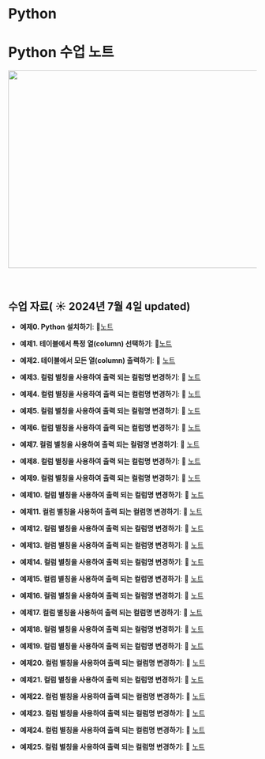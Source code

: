 # Python


# Python 수업 노트


<img src="https://github.com/boeun-pk/R-/blob/main/R%20%EC%88%98%EC%97%85%20%ED%91%9C%EC%A7%80.png" width="600" height="400">

&nbsp;




## 수업 자료( ☀️ 2024년 7월 4일 updated)

- **예제0. Python 설치하기**:  📄[노트](https://www.notion.so/1-column-select-1f52c038dac942b4bc29997875b3ddb6?pvs=4)

- **예제1. 테이블에서 특정 열(column) 선택하기**:  📄[노트](https://bold-bergamot-e04.notion.site/1-column-select-1f52c038dac942b4bc29997875b3ddb6?pvs=73)
  &nbsp;
  
- **예제2. 테이블에서 모든 열(column) 출력하기**: 📄 [노트](https://www.notion.so/2-column-select-fadababa883c43f9968db8059dced82b?pvs=4)

- **예제3. 컬럼 별칭을 사용하여 출력 되는 컬럼명 변경하기**: 📄 [노트](https://www.notion.so/3-as-512a42c7ca3f4f54ae218ed42ee37c11?pvs=4)

- **예제4. 컬럼 별칭을 사용하여 출력 되는 컬럼명 변경하기**: 📄 [노트](https://www.notion.so/3-as-512a42c7ca3f4f54ae218ed42ee37c11?pvs=4)

- **예제5. 컬럼 별칭을 사용하여 출력 되는 컬럼명 변경하기**: 📄 [노트](https://www.notion.so/3-as-512a42c7ca3f4f54ae218ed42ee37c11?pvs=4)

- **예제6. 컬럼 별칭을 사용하여 출력 되는 컬럼명 변경하기**: 📄 [노트](https://www.notion.so/3-as-512a42c7ca3f4f54ae218ed42ee37c11?pvs=4)

- **예제7. 컬럼 별칭을 사용하여 출력 되는 컬럼명 변경하기**: 📄 [노트](https://www.notion.so/3-as-512a42c7ca3f4f54ae218ed42ee37c11?pvs=4)

- **예제8. 컬럼 별칭을 사용하여 출력 되는 컬럼명 변경하기**: 📄 [노트](https://www.notion.so/3-as-512a42c7ca3f4f54ae218ed42ee37c11?pvs=4)

- **예제9. 컬럼 별칭을 사용하여 출력 되는 컬럼명 변경하기**: 📄 [노트](https://www.notion.so/3-as-512a42c7ca3f4f54ae218ed42ee37c11?pvs=4)

- **예제10. 컬럼 별칭을 사용하여 출력 되는 컬럼명 변경하기**: 📄 [노트](https://www.notion.so/3-as-512a42c7ca3f4f54ae218ed42ee37c11?pvs=4)

- **예제11. 컬럼 별칭을 사용하여 출력 되는 컬럼명 변경하기**: 📄 [노트](https://www.notion.so/3-as-512a42c7ca3f4f54ae218ed42ee37c11?pvs=4)

- **예제12. 컬럼 별칭을 사용하여 출력 되는 컬럼명 변경하기**: 📄 [노트](https://www.notion.so/3-as-512a42c7ca3f4f54ae218ed42ee37c11?pvs=4)

- **예제13. 컬럼 별칭을 사용하여 출력 되는 컬럼명 변경하기**: 📄 [노트](https://www.notion.so/3-as-512a42c7ca3f4f54ae218ed42ee37c11?pvs=4)

- **예제14. 컬럼 별칭을 사용하여 출력 되는 컬럼명 변경하기**: 📄 [노트](https://www.notion.so/3-as-512a42c7ca3f4f54ae218ed42ee37c11?pvs=4)

- **예제15. 컬럼 별칭을 사용하여 출력 되는 컬럼명 변경하기**: 📄 [노트](https://www.notion.so/3-as-512a42c7ca3f4f54ae218ed42ee37c11?pvs=4)

- **예제16. 컬럼 별칭을 사용하여 출력 되는 컬럼명 변경하기**: 📄 [노트](https://www.notion.so/3-as-512a42c7ca3f4f54ae218ed42ee37c11?pvs=4)

- **예제17. 컬럼 별칭을 사용하여 출력 되는 컬럼명 변경하기**: 📄 [노트](https://www.notion.so/3-as-512a42c7ca3f4f54ae218ed42ee37c11?pvs=4)

- **예제18. 컬럼 별칭을 사용하여 출력 되는 컬럼명 변경하기**: 📄 [노트](https://www.notion.so/3-as-512a42c7ca3f4f54ae218ed42ee37c11?pvs=4)

- **예제19. 컬럼 별칭을 사용하여 출력 되는 컬럼명 변경하기**: 📄 [노트](https://www.notion.so/3-as-512a42c7ca3f4f54ae218ed42ee37c11?pvs=4)

- **예제20. 컬럼 별칭을 사용하여 출력 되는 컬럼명 변경하기**: 📄 [노트](https://www.notion.so/3-as-512a42c7ca3f4f54ae218ed42ee37c11?pvs=4)

- **예제21. 컬럼 별칭을 사용하여 출력 되는 컬럼명 변경하기**: 📄 [노트](https://www.notion.so/3-as-512a42c7ca3f4f54ae218ed42ee37c11?pvs=4)

- **예제22. 컬럼 별칭을 사용하여 출력 되는 컬럼명 변경하기**: 📄 [노트](https://www.notion.so/3-as-512a42c7ca3f4f54ae218ed42ee37c11?pvs=4)

- **예제23. 컬럼 별칭을 사용하여 출력 되는 컬럼명 변경하기**: 📄 [노트](https://www.notion.so/3-as-512a42c7ca3f4f54ae218ed42ee37c11?pvs=4)

- **예제24. 컬럼 별칭을 사용하여 출력 되는 컬럼명 변경하기**: 📄 [노트](https://www.notion.so/3-as-512a42c7ca3f4f54ae218ed42ee37c11?pvs=4)

- **예제25. 컬럼 별칭을 사용하여 출력 되는 컬럼명 변경하기**: 📄 [노트](https://www.notion.so/3-as-512a42c7ca3f4f54ae218ed42ee37c11?pvs=4)


